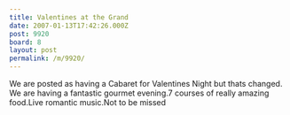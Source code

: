 ```yaml
---
title: Valentines at the Grand
date: 2007-01-13T17:42:26.000Z
post: 9920
board: 8
layout: post
permalink: /m/9920/
---
```

We are posted as having a Cabaret for Valentines Night but thats changed.
We are having a fantastic gourmet evening.7 courses of really amazing food.Live romantic music.Not to be missed
